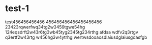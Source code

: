# test-1
test456456456456
456456456456456456456
23423rqwerfwq34tg2w3456tgwe54hg
124eqsdrft2w43r6tg3wb45tyg2345tg234rthg
afdsa wdfv2q3rtgv
q3ertf2w43rtg
w456hg3w4ytrhg
wertwsdooaosdlaiusdglaiusgdasfgb
